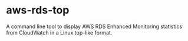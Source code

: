 # aws-rds-top
A command line tool to display AWS RDS Enhanced Monitoring statistics from CloudWatch in a Linux top-like format.
